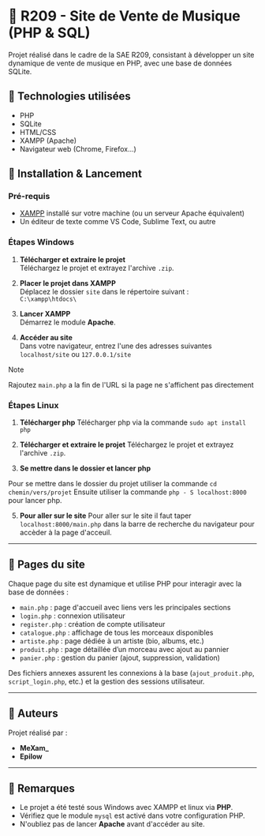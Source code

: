 <html lang="fr">

# 🎵 R209 - Site de Vente de Musique (PHP & SQL)

Projet réalisé dans le cadre de la SAE R209, consistant à développer un site dynamique de vente de musique en PHP, avec une base de données SQLite.

## 🔧 Technologies utilisées

- PHP
- SQLite
- HTML/CSS
- XAMPP (Apache)
- Navigateur web (Chrome, Firefox...)

## 🚀 Installation & Lancement

### Pré-requis

- [XAMPP](https://www.apachefriends.org/fr/index.html) installé sur votre machine (ou un serveur Apache équivalent)
- Un éditeur de texte comme VS Code, Sublime Text, ou autre

### Étapes Windows

1. **Télécharger et extraire le projet**  
   Téléchargez le projet et extrayez l'archive `.zip`.

2. **Placer le projet dans XAMPP**  
   Déplacez le dossier `site` dans le répertoire suivant :  
   `C:\xampp\htdocs\`

3. **Lancer XAMPP**  
   Démarrez le module **Apache**.

4. **Accéder au site**  
   Dans votre navigateur, entrez l'une des adresses suivantes `localhost/site` ou `127.0.0.1/site`

> [!NOTE]
> Rajoutez `main.php` a la fin de l'URL si la page ne s'affichent pas directement

###  Étapes Linux

1. **Télécharger php**
Télécharger php via la commande `sudo apt install php`

3. **Télécharger et extraire le projet**
   Téléchargez le projet et extrayez l'archive `.zip`.

4. **Se mettre dans le dossier et lancer php**

  Pour se mettre dans le dossier du projet utiliser la commande `cd chemin/vers/projet`
  Ensuite utiliser la commande `php - S localhost:8000` pour lancer php.

5. **Pour aller sur le site**
   Pour aller sur le site il faut taper `localhost:8000/main.php` dans la barre de recherche du navigateur pour accèder à la page d'acceuil.

---
 
## 📄 Pages du site

Chaque page du site est dynamique et utilise PHP pour interagir avec la base de données :

- `main.php` : page d'accueil avec liens vers les principales sections
- `login.php` : connexion utilisateur
- `register.php` : création de compte utilisateur
- `catalogue.php` : affichage de tous les morceaux disponibles
- `artiste.php` : page dédiée à un artiste (bio, albums, etc.)
- `produit.php` : page détaillée d’un morceau avec ajout au pannier
- `panier.php` : gestion du panier (ajout, suppression, validation)

Des fichiers annexes assurent les connexions à la base (`ajout_produit.php`, `script_login.php`, etc.) et la gestion des sessions utilisateur.

---

## 👥 Auteurs

Projet réalisé par :
- **MeXam_**
- **Epilow**

---

## 📌 Remarques

- Le projet a été testé sous Windows avec XAMPP et linux via **PHP**.
- Vérifiez que le module `mysql` est activé dans votre configuration PHP.
- N'oubliez pas de lancer **Apache** avant d'accéder au site.
